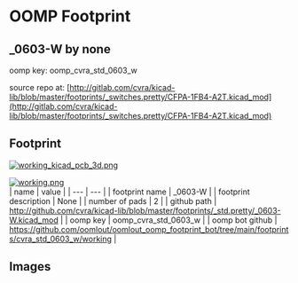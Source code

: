 # OOMP Footprint  
## _0603-W  by none  
  
oomp key: oomp_cvra_std_0603_w  
  
source repo at: [http://gitlab.com/cvra/kicad-lib/blob/master/footprints/_switches.pretty/CFPA-1FB4-A2T.kicad_mod](http://gitlab.com/cvra/kicad-lib/blob/master/footprints/_switches.pretty/CFPA-1FB4-A2T.kicad_mod)  
## Footprint  
  
[![working_kicad_pcb_3d.png](working_kicad_pcb_3d_600.png)](working_kicad_pcb_3d.png)  
  
[![working.png](working_600.png)](working.png)  
| name | value | 
| --- | --- | 
| footprint name | _0603-W | 
| footprint description | None | 
| number of pads | 2 | 
| github path | http://github.com/cvra/kicad-lib/blob/master/footprints/_std.pretty/_0603-W.kicad_mod | 
| oomp key | oomp_cvra_std_0603_w | 
| oomp bot github | https://github.com/oomlout/oomlout_oomp_footprint_bot/tree/main/footprints/cvra_std_0603_w/working | 
## Images  
